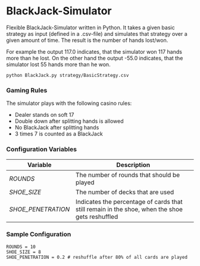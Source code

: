 BlackJack-Simulator
===================

Flexible BlackJack-Simulator written in Python. It takes a given basic strategy as input (defined in a .csv-file) and simulates that strategy over a given amount of time.
The result is the number of hands lost/won.

For example the output 117.0 indicates, that the simulator won 117 hands more than he lost. On the other hand the output -55.0 indicates, that the simulator lost 55 hands more than he won.

    python BlackJack.py strategy/BasicStrategy.csv

### Gaming Rules

The simulator plays with the following casino rules:

* Dealer stands on soft 17
* Double down after splitting hands is allowed
* No BlackJack after splitting hands
* 3 times 7 is counted as a BlackJack

### Configuration Variables

| Variable        | Description         |
| ------------- |-------------|
| *ROUNDS*  | The number of rounds that should be played |
| *SHOE_SIZE*   | The number of decks that are used |
| *SHOE_PENETRATION*  | Indicates the percentage of cards that still remain in the shoe, when the shoe gets reshuffled |

### Sample Configuration

    ROUNDS = 10
    SHOE_SIZE = 8
    SHOE_PENETRATION = 0.2 # reshuffle after 80% of all cards are played
